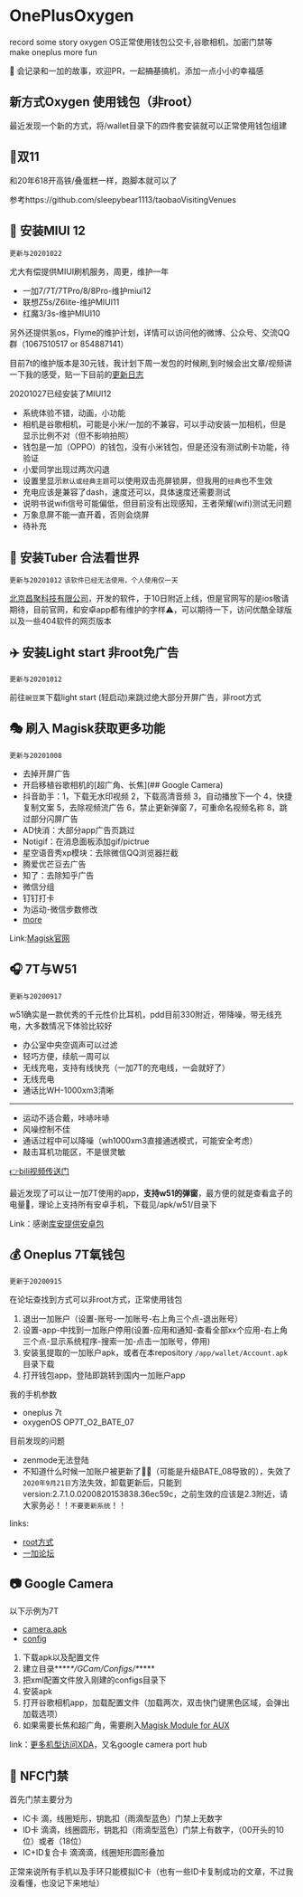 # OnePlusOxygen
record some story oxygen OS正常使用钱包公交卡,谷歌相机，加密门禁等 make oneplus more fun

🙏 会记录和一加的故事，欢迎PR，一起~~搞基~~搞机，添加一点小小的幸福感

## 新方式Oxygen 使用钱包（非root）
最近发现一个新的方式，将/wallet目录下的四件套安装就可以正常使用钱包组建

## 🛒双11

和20年618开高铁/叠蛋糕一样，跑脚本就可以了

参考https://github.com/sleepybear1113/taobaoVisitingVenues





## 📱 安装MIUI 12

`更新与20201022`

尤大有偿提供MIUI刷机服务，周更，维护一年
- 一加7/7T/7TPro/8/8Pro-维护miui12
- 联想Z5s/Z6lite-维护MIUI11
- 红魔3/3s-维护MIUI10

另外还提供氢os，Flyme的维护计划，详情可以访问他的微博、公众号、交流QQ群（1067510517 or 854887141）

目前7t的维护版本是30元钱，我计划下周一发包的时候刷,到时候会出文章/视频讲一下我的感受，贴一下目前的[更新日志](https://docs.qq.com/doc/DSGRiTHVaTnhqUUJx)

20201027已经安装了MIUI12

- 系统体验不错，动画，小功能
- 相机是谷歌相机，可能是小米/一加的不兼容，可以手动安装一加相机，但是显示比例不对（但不影响拍照）
- 钱包是一加（OPPO）的钱包，没有小米钱包，但是还没有测试刷卡功能，待验证
- 小爱同学出现过两次闪退
- 设置里显示`默认或经典主题`可以使用双击亮屏锁屏，但我用的`经典`也不生效
- 充电应该是兼容了dash，速度还可以，具体速度还需要测试
- 说明书说wifi信号可能偏低，但目前没有出现感知，王者荣耀(wifi)测试无问题
- 万象息屏不能一直开着，否则会烧屏
- 待补充








## 🧱 安装Tuber 合法看世界

`更新与20201012`
`该软件已经无法使用，个人使用仅一天`

[北京昌聚科技有限公司](http://tuber.cn/)，开发的软件，于10日附近上线，但是官网写的是ios敬请期待，目前官网，和安卓app都有维护的字样⚠️，可以期待一下，访问优酷全球版以及一些404软件的网页版本





## ✈️ 安装Light start 非root免广告

`更新与20201012`

前往`豌豆荚`下载light start (轻启动)来跳过绝大部分开屏广告，非root方式





## 🎭 刷入 Magisk获取更多功能

`更新与20201008`

- 去掉开屏广告
- 开启移植谷歌相机的[超广角、长焦](## Google Camera)
- 抖音助手：1，下载无水印视频 2，下载高清音频 3，自动播放下一个 4，快捷复制文案 5，去除视频流广告 6，禁止更新弹窗 7，可重命名视频名称 8，跳过部分闪屏广告
- AD快消：大部分app广告页跳过
- Notigif：在消息面板添加gif/pictrue
- 星空语音秀xp模块：去除微信QQ浏览器拦截
- 腾爱优芒豆去广告
- 知了：去除知乎广告
- 微信分组
- 钉钉打卡
- 为运动-微信步数修改
- [more](https://repo.xposed.info/module-overview)

Link:[Magisk官网](https://magiskmanager.com/)





## 🎧 7T与W51

`更新与20200917`

w51确实是一款优秀的千元性价比耳机，pdd目前330附近，带降噪，带无线充电，大多数情况下体验比较好

- 办公室中央空调声可以过滤
- 轻巧方便，续航一周可以
- 无线充电，支持有线快充（一加7T的充电线，一会就好了）
- 无线充电
- 通话比WH-1000xm3清晰

---

- 运动不适合戴，咔哧咔哧
- 风噪控制不佳
- 通话过程中可以降噪（wh1000xm3直接通透模式，可能安全考虑）
- 敲击耳机功能区，不是很灵敏

[👉bili视频传送门](https://www.bilibili.com/video/BV1kK411N7YM/)

最近发现了可以让一加7T使用的app，**支持w51的弹窗**，最方便的就是查看盒子的电量🔋，理论上支持所有安卓手机，下载见/apk/w51/目录下

Link：感谢[库安提供安卓包](https://www.coolapk.com/apk/com.mepride.encopop)





## 💰 Oneplus 7T氧钱包

`更新于20200915`

在论坛查找到方式可以非root方式，正常使用钱包

1. 退出一加账户（设置-账号-一加账号-右上角三个点-退出账号）
2. 设置-app-中找到一加账户停用(设置-应用和通知-查看全部xx个应用-右上角三个点-显示系统程序-搜索一加-点击一加账号，停用)
3. 安装氢提取的一加账户apk，或者在本repository  `/app/wallet/Account.apk` 目录下载
4. 打开钱包app，登陆即跳转到国内一加账户app

我的手机参数

- oneplus 7t
- oxygenOS OP7T_O2_BATE_07

目前发现的问题
- zenmode无法登陆
- 不知道什么时候一加账户被更新了🤷‍♂️（可能是升级BATE_08导致的），失效了`2020年9月21日`方法失效，卸载更新后，只能到version:2.7.1.0.0200820153838.36ec59c，之前生效的应该是2.3附近，请大家务必！！`不要更新系统`！！

links:
- [root方式](https://github.com/kiritoxkiriko/HookOPAccount)
- [一加论坛](https://www.oneplusbbs.com/thread-5503658-1.html)



## 📷 Google Camera

以下示例为7T

- [camera.apk](https://f.celsoazevedo.com/file/cfiles/gcm1/GCam_7.2.010_Urnyx05-v2.3.apk)
- [config](https://www.celsoazevedo.com/files/android/p/f/2020/02/nameless-v6_urnyx-v2.2.xml)

1. 下载apk以及配置文件
2. 建立目录***\**\*/GCam/Configs/\**\****
3. 把xml配置文件放入刚建的configs目录下
4. 安装apk
5. 打开谷歌相机app，加载配置文件（加载两次，双击快门键黑色区域，会弹出加载选项）
6. 如果需要长焦和超广角，需要刷入[Magisk Module for AUX](https://forum.xda-developers.com/oneplus-7-pro/themes/gcam-enabling-aux-camera-t3935086)

link：[更多机型访问XDA](https://www.xda-developers.com/google-camera-port-hub/)，又名google camera port hub



## 🚪 NFC门禁

首先门禁主要分为

- IC卡 滴，线圈矩形，钥匙扣（雨滴型蓝色）门禁上无数字
- ID卡 滴滴，线圈圆形，钥匙扣（雨滴型蓝色）门禁上有数字，（00开头的10位）或者（18位）
- IC+ID复合卡 滴滴滴，线圈矩形圆形叠加

正常来说所有手机以及手环只能模拟IC卡（也有一些ID卡复制成功的文章，不过我没看懂，也没记下来地址）
